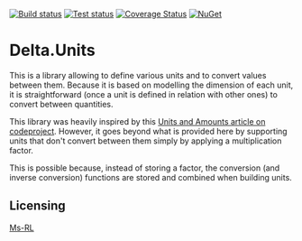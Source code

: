 [![Build status](https://ci.appveyor.com/api/projects/status/h4dqt75twhf93fbv?svg=true)](https://ci.appveyor.com/project/odalet/delta-units)
[![Test status](https://img.shields.io/appveyor/tests/odalet/delta-units.svg)](https://ci.appveyor.com/project/odalet/delta-units/build/tests)
[![Coverage Status](https://coveralls.io/repos/github/odalet/Delta.Units/badge.svg?branch=master)](https://coveralls.io/github/odalet/Delta.Units)
[![NuGet](https://img.shields.io/nuget/v/Delta.Units.svg)](https://www.nuget.org/packages/Delta.Units/)

Delta.Units
=============

This is a library allowing to define various units and to convert values between them.
Because it is based on modelling the dimension of each unit, it is straightforward (once a unit is defined in relation with other ones) to convert between quantities. 

This library was heavily inspired by this [Units and Amounts article on codeproject](http://www.codeproject.com/Articles/611731/Working-with-Units-and-Amounts). However, it goes beyond what is provided here by supporting units that don't convert between them simply by applying a multiplication factor.

This is possible because, instead of storing a factor, the conversion (and inverse conversion) functions are stored and combined when building units.
 
Licensing
---------
[Ms-RL][msrl]

  [msrl]: License.md "MS-RL License"
